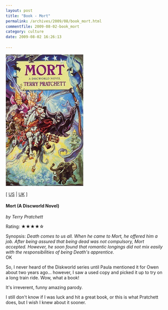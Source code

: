 ```yaml
---
layout: post
title: "Book - Mort"
permalink: /archives/2009/08/book_mort.html
commentfile: 2009-08-02-book_mort
category: culture
date: 2009-08-02 16:26:13

---
```


<img class="photo right" src="/assets/images/0552131067.jpg" width="250" alt="Mort (A Discworld Novel) cover" />

\[ [US](http://www.amazon.com/o/asin/0552131067) | [UK](http://www.amazon.co.uk/o/asin/0552131067) \]

#### Mort (A Discworld Novel)

<em>by Terry Pratchett</em>

Rating: ★★★★☆

<div class="book_synopsis">
Synopsis: <em>Death comes to us all. When he came to Mort, he offered him a job. After being assured that being dead was not compulsory, Mort accepted. However, he soon found that romantic longings did not mix easily with the responsibilities of being Death's apprentice.</em>

</div>
OK

So, I never heard of the Diskworld series until Paula mentioned it for Owen about two years ago... however, I saw a used copy and picked it up to try on a long train ride. Wow, what a book!

It's irreverent, funny amazing parody.

I still don't know if I was luck and hit a great book, or this is what Pratchett does, but I wish I knew about it sooner.
